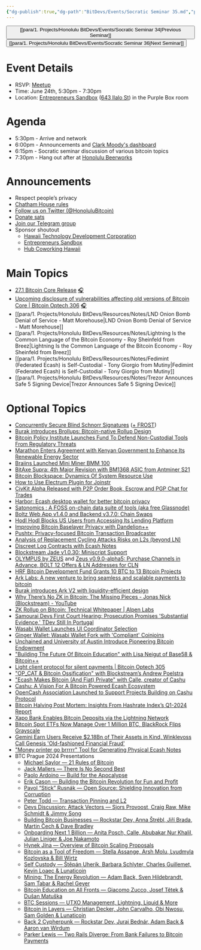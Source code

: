 ```yaml
---
{"dg-publish":true,"dg-path":"BitDevs/Events/Socratic Seminar 35.md","permalink":"/bit-devs/events/socratic-seminar-35/","title":"Socratic Seminar 35","tags":["bitdevs","bitcoin","resource","socratic-35"],"noteIcon":"3","created":"2024-05-26T13:33:35.902-10:00","updated":"2024-06-23T21:18:14.606-10:00"}
---
```




<button class="obsidian-button previous-seminar">[[para/1. Projects/Honolulu BitDevs/Events/Socratic Seminar 34\|Previous Seminar]]</button> <button class="obsidian-button next-seminar">[[para/1. Projects/Honolulu BitDevs/Events/Socratic Seminar 36\|Next Seminar]]</button>

# Event Details

- RSVP: [Meetup](https://www.meetup.com/honolulu-bitdevs/events/301264813/)
- Time: June 24th, 5:30pm - 7:30pm
- Location: [Entrepreneurs Sandbox](https://sandboxhawaii.org/) ([643 Ilalo St](https://goo.gl/maps/3Zj38htV13iUn4dcA)) in the Purple Box room

# Agenda

- 5:30pm - Arrive and network  
- 6:00pm - Announcements and [Clark Moody's dashboard](https://bitcoin.clarkmoody.com/dashboard/)
- 6:15pm - Socratic seminar discussion of various bitcoin topics
- 7:30pm - Hang out after at [Honolulu Beerworks](https://www.honolulubeerworks.com/)

# Announcements

- Respect people’s privacy
- [Chatham House rules](https://www.chathamhouse.org/about-us/chatham-house-rule)
- [Follow us on Twitter (@HonoluluBitcoin)](https://twitter.com/HonoluluBitcoin)
- [Donate sats](https://checkout.opennode.com/p/5dea6b7a-d33c-4fda-b54c-98f092814c7d)
- [Join our Telegram group](https://t.me/+Ho8M3ZAFmC5mY2Mx)
- Sponsor shoutout
	- [Hawaii Technology Development Corporation](https://www.htdc.org/about/)
	- [Entrepreneurs Sandbox](https://sandboxhawaii.org/)
	- [Hub Coworking Hawaii](https://hubcoworkinghi.com/)

# Main Topics

- [27.1 Bitcoin Core Release](https://github.com/bitcoin/bitcoin/blob/master/doc/release-notes/release-notes-27.1.md) [🎧](https://bitcoinops.org/en/podcast/2024/06/18/#bitcoin-core-27-1-transcript)
- [Upcoming disclosure of vulnerabilities affecting old versions of Bitcoin Core | Bitcoin Optech 306](https://bitcoinops.org/en/newsletters/2024/06/07/#upcoming-disclosure-of-vulnerabilities-affecting-old-versions-of-bitcoin-core) [🎧](https://bitcoinops.org/en/podcast/2024/06/11/#upcoming-disclosure-of-vulnerabilities-affecting-old-versions-of-bitcoin-core-transcript)
- [[para/1. Projects/Honolulu BitDevs/Resources/Notes/LND Onion Bomb Denial of Service - Matt Morehouse\|LND Onion Bomb Denial of Service - Matt Morehouse]]
- [[para/1. Projects/Honolulu BitDevs/Resources/Notes/Lightning Is the Common Language of the Bitcoin Economy - Roy Sheinfeld from Breez\|Lightning Is the Common Language of the Bitcoin Economy - Roy Sheinfeld from Breez]]
- [[para/1. Projects/Honolulu BitDevs/Resources/Notes/Fedimint (Federated Ecash) is Self-Custodial - Tony Giorgio from Mutiny\|Fedimint (Federated Ecash) is Self-Custodial - Tony Giorgio from Mutiny]]
- [[para/1. Projects/Honolulu BitDevs/Resources/Notes/Trezor Announces Safe 5 Signing Device\|Trezor Announces Safe 5 Signing Device]]

# Optional Topics

- [Concurrently Secure Blind Schnorr Signatures](https://t.co/AKGisPOByy?ssr=true) ([+ FROST](https://x.com/vazertuche/status/1799556806739439938))
- [Burak introduces Brollups: Bitcoin-native Rollup Design](https://brqgoo.medium.com/introducing-brollups-18ec4081f6e7) 
- [Bitcoin Policy Institute Launches Fund To Defend Non-Custodial Tools From Regulatory Threats](https://bitcoinmagazine.com/business/bitcoin-policy-institute-launches-fund-to-defend-non-custodial-tools-from-regulatory-threats)
- [Marathon Enters Agreement with Kenyan Government to Enhance Its Renewable Energy Sector](https://www.nobsbitcoin.com/marathon-enters-agreement-with-kenyan-government/)
- [Braiins Launched Mini Miner BMM 100](https://www.nobsbitcoin.com/braiins-mini-miner-bmm-100/)
- [BitAxe Supra: 4th Major Revision with BM1368 ASIC from Antminer S21](https://www.nobsbitcoin.com/bitaxe-supra/)
- [Bitcoin Blockspace: Dynamics Of System Resource Use](https://bitcoinmagazine.com/technical/bitcoin-blockspace-dynamics-of-system-resource-use)
- [How to Use Electrum Plugin for Joinstr](https://www.nobsbitcoin.com/how-to-use-electrum-plugin-for-joinstr/)
- [CivKit Alpha Released with P2P Order Book, Escrow and PGP Chat for Trades](https://www.nobsbitcoin.com/civkit-v1-alpha-released/) 
- [Harbor: Ecash desktop wallet for better bitcoin privacy](https://harbor.cash/)
- [Satonomics : A FOSS on-chain data suite of tools (aka free Glassnode)](https://stacker.news/items/579676)
- [Boltz Web App v1.4.0 and Backend v3.7.0: Chain Swaps](https://www.nobsbitcoin.com/boltz-web-app-v1-4-0-and-backend-v3-7-0/)
- [Hodl Hodl Blocks US Users from Accessing Its Lending Platform](https://www.nobsbitcoin.com/hodl-hodl-blocks-us-users-from-lend-service/)
- [Improving Bitcoin Baselayer Privacy with Dandelion++](https://www.nobsbitcoin.com/improving-baselayer-privacy-with-dandelion/)
- [Pushtx: Privacy-focused Bitcoin Transaction Broadcaster](https://www.nobsbitcoin.com/pushtx-cli-v0-2-2/)
- [Analysis of Replacement Cycling Attacks Risks on L2s (beyond LN)](https://groups.google.com/g/bitcoindev/c/tlA_bJLhiz0)
- [Discreet Log Contracts with Ecash Notes](https://www.nobsbitcoin.com/discreet-log-contracts-with-ecash-notes/)
- [Blockstream Jade v1.0.30: Miniscript Support](https://www.nobsbitcoin.com/blockstream-jade-v1-0-30/)
- [OLYMPUS by ZEUS](https://olympusln.com/) and [Zeus v0.9.0-alpha5: Purchase Channels in Advance, BOLT 12 Offers & LN Addresses for CLN](https://www.nobsbitcoin.com/zeus-v0-9-0-alpha5/)
- [HRF Bitcoin Development Fund Grants 10 BTC to 13 Bitcoin Projects](https://www.nobsbitcoin.com/hrf-bitcoin-development-fund-13-grants/)
- [Ark Labs: A new venture to bring seamless and scalable payments to bitcoin](https://blog.arklabs.to/introducing-ark-labs-a-new-venture-to-bring-seamless-and-scalable-payments-to-bitcoin-811388c0001b) 
- [Burak introduces Ark V2 with liquidity-efficient design](https://brqgoo.medium.com/introducing-ark-v2-2e7ab378e87b) 
- [Why There’s No ZK in Bitcoin: The Missing Pieces - Jonas Nick (Blockstream) - YouTube](https://www.youtube.com/live/GrSCZmFuy7U?si=yg5R605EoIRYre2v)
- [ZK Rollup on Bitcoin: Technical Whitepaper | Alpen Labs](https://github.com/alpenlabs/Technical-Whitepaper/blob/main/whitepaper_v085.pdf)
- [Samourai Devs First Court Hearing: Prosecution Promises 'Substantial Evidence,' TDev Still In Portugal](https://www.nobsbitcoin.com/samourai-developers-first-court-hearing/)
- [Wasabi Wallet Launches UI Coordinator Selection](https://www.therage.co/wasabi-wallet-launches-ui-coordinator-selection/)
- [Ginger Wallet: Wasabi Wallet Fork with 'Compliant' Coinjoins](https://www.nobsbitcoin.com/ginger-wallet-v2-0-8-1-launched/)
- [Unchained and University of Austin Introduce Pioneering Bitcoin Endowment](https://unchained.com/uatx)
- ["Building The Future Of Bitcoin Education" with Lisa Neigut of Base58 & Bitcoin++](https://bitcoinmagazine.com/technical/building-bitcoin-education-lisa-neigut)
- [Light client protocol for silent payments | Bitcoin Optech 305](https://bitcoinops.org/en/newsletters/2024/05/31/#light-client-protocol-for-silent-payments)
- ["OP_CAT & Bitcoin Ossification" with Blockstream’s Andrew Poelstra](https://bitcoinmagazine.com/technical/op-cat-poelstra-ossification)
- ["Ecash Makes Bitcoin (And Fiat) Private" with Calle, creator of Cashu](https://bitcoinmagazine.com/business/ecash-makes-bitcoin-and-fiat-private-with-calle-cashu)
- [Cashu: A Vision For A Bitcoin Powered Ecash Ecosystem](https://bitcoinmagazine.com/technical/cashu-a-vision-for-a-bitcoin-powered-ecash-ecosystem)
- [OpenCash Association Launched to Support Projects Building on Cashu Protocol](https://www.nobsbitcoin.com/opencash-associaction-launched/)
- [Bitcoin Halving Post Mortem: Insights From Hashrate Index’s Q1-2024 Report](https://bitcoinmagazine.com/markets/bitcoin-halving-post-mortem-insights-from-hashrate-indexs-q1-2024-report-)
- [Xapo Bank Enables Bitcoin Deposits via the Lightning Network](https://www.nobsbitcoin.com/xapo-bank-enables-bitcoin-deposits-via-the-lightning-network/)
- [Bitcoin Spot ETFs Now Manage Over 1 Million BTC, BlackRock Flips Grayscale](https://www.nobsbitcoin.com/blackrock-flips-grayscale-1m-total-etf-btc/)
- [Gemini Earn Users Receive $2.18Bn of Their Assets in Kind, Winklevoss Call Genesis 'Old-fashioned Financial Fraud'](https://www.nobsbitcoin.com/gemini-earn-users-get-2-18m-of-their-assets-in-kind/)
- ["Money printer go brrrrr" Tool for Generating Physical Ecash Notes](https://brrr.gandlaf.com/)
- BTC Prague 2024 Presentations
	- [Michael Saylor — 21 Rules of Bitcoin](https://www.youtube.com/watch?v=1PkMFIa7rmQ)
	- [Jack Mallers — There Is No Second Best](https://www.youtube.com/watch?v=--IFcOIEfl4)
	- [Paolo Ardoino — Build for the Apocalypse](https://www.youtube.com/watch?v=5yjbFH_uw4Q)
	- [Erik Cason — Building the Bitcoin Revolution for Fun and Profit](https://www.youtube.com/watch?v=jxDRG4J7R_M)
	- [Pavol “Stick” Rusnák — Open Source: Shielding Innovation from Corruption](https://www.youtube.com/watch?v=RXShBOID-GU)
	- [Peter Todd — Transaction Pinning and L2](https://www.youtube.com/watch?v=Upf55yWtvK0)
	- [Devs Discussion: Attack Vectors — Sjors Provoost, Craig Raw, Mike Schmidt & Jimmy Song](https://www.youtube.com/watch?v=YPK6NLuhmnA)
	- [Building Bitcoin Businesses — Rockstar Dev, Anna Štrébl, Jiří Brada, Martin Čech & Dave Bradley](https://www.youtube.com/watch?v=X8ZpKk4X4jc)
	- [Onboarding Next 1 Billion — Anita Posch, Calle, Abubakar Nur Khalil, Julian Liniger & Joe Nakamoto](https://www.youtube.com/watch?v=AzZ8poZwS7M)
	- [Hynek Jína — Overview of Bitcoin Scaling Proposals](https://www.youtube.com/watch?v=FdtgU9TptFo)
	- [Bitcoin as a Tool of Freedom — Stella Assange, Arsh Molu, Lyudmyla Kozlovska & Bill Wirtz](https://www.youtube.com/watch?v=FDx97QdipUY)
	- [Self Custody — Štěpán Uherík, Barbara Schlyter, Charles Guillemet, Kevin Loaec & Lunaticoin](https://www.youtube.com/watch?v=SD29N4tCJtg)
	- [Mining: The Energy Revolution — Adam Back, Sven Hildebrandt, Sam Tabar & Rachel Geyer](https://www.youtube.com/watch?v=X4fUwFnUdv0)
	- [Bitcoin Education on All Fronts — Giacomo Zucco, Josef Tětek & Dušan Matuška](https://www.youtube.com/watch?v=VpsovKAltxw)
	- [BTC Sessions — UTXO Management, Lightning, Liquid & More](https://www.youtube.com/watch?v=FPI2PIHW7us)
	- [Bitcoin in Layers — Christian Decker, John Carvalho, Obi Nwosu, Sam Golden & Lunaticoin](https://www.youtube.com/watch?v=zk83AGwuc7g)
	- [Back 2 Cypherpunk — Rockstar Dev, Juraj Bednár, Adam Back & Aaron van Wirdum](https://www.youtube.com/watch?v=Dk189bTvFf0)
	- [Parker Lewis — Two Rails Diverge: From Bank Failures to Bitcoin Payments](https://www.youtube.com/watch?v=uuDFuwAWMOc)